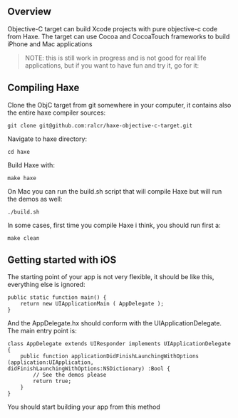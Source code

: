 ## Overview

Objective-C target can build Xcode projects with pure objective-c code from Haxe. The target can use Cocoa and CocoaTouch frameworks to build iPhone and Mac applications

> NOTE:  this is still work in progress and is not good for real life applications, but if you want to have fun and try it, go for it:

## Compiling Haxe

Clone the ObjC target from git somewhere in your computer, it contains also the entire haxe compiler sources:

	git clone git@github.com:ralcr/haxe-objective-c-target.git

Navigate to haxe directory:

	cd haxe

Build Haxe with:

	make haxe

On Mac you can run the build.sh script that will compile Haxe but will run the demos as well:

	./build.sh
	
In some cases, first time you compile Haxe i think, you should run first a:

	make clean

## Getting started with iOS

The starting point of your app is not very flexible, it should be like this, everything else is ignored:

	public static function main() {
		return new UIApplicationMain ( AppDelegate );
	}

And the AppDelegate.hx should conform with the UIApplicationDelegate. The main entry point is:

	class AppDelegate extends UIResponder implements UIApplicationDelegate {
		public function applicationDidFinishLaunchingWithOptions (application:UIApplication, didFinishLaunchingWithOptions:NSDictionary) :Bool {
			// See the demos please
			return true;
		}
	}
	
You should start building your app from this method
